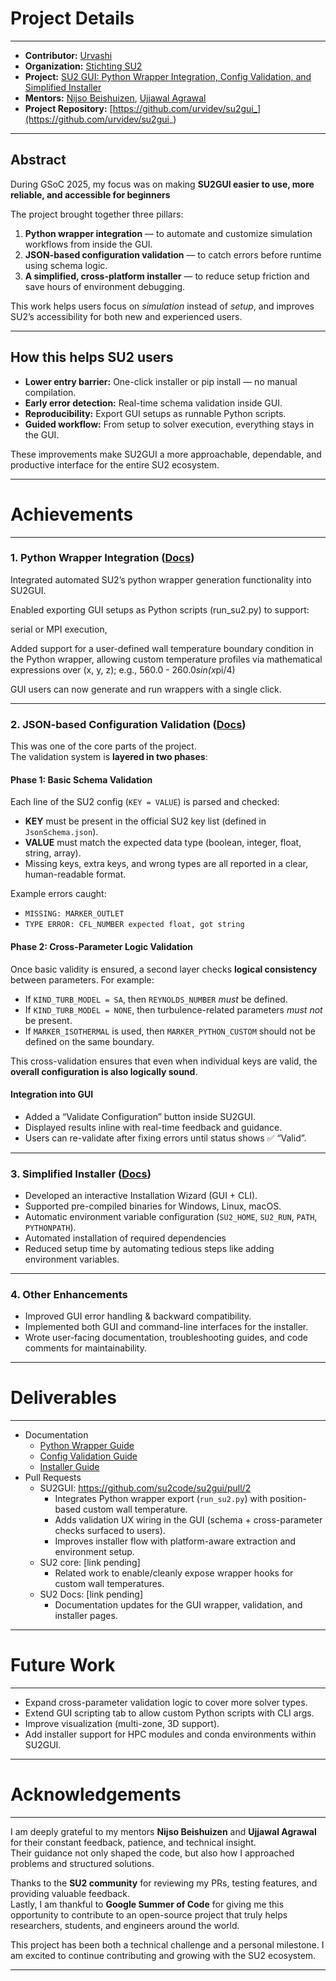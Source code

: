 # Project Details

---

- **Contributor:** [Urvashi](https://github.com/urvidev)
- **Organization:** [Stichting SU2](https://github.com/su2code)
- **Project:** [SU2 GUI: Python Wrapper Integration, Config Validation, and Simplified Installer](https://summerofcode.withgoogle.com/programs/2025/projects)
- **Mentors:** [Nijso Beishuizen](https://github.com/bigfooted), [Ujjawal Agrawal](https://github.com/Ujjawal179)
- **Project Repository:** [https://github.com/urvidev/su2gui_](https://github.com/urvidev/su2gui_)

---

## Abstract

During GSoC 2025, my focus was on making **SU2GUI easier to use, more reliable, and accessible for beginners**

The project brought together three pillars:
1. **Python wrapper integration** — to automate and customize simulation workflows from inside the GUI.
2. **JSON-based configuration validation** — to catch errors before runtime using schema logic.
3. **A simplified, cross-platform installer** — to reduce setup friction and save hours of environment debugging.

This work helps users focus on *simulation* instead of *setup*, and improves SU2’s accessibility for both new and experienced users.

---

## How this helps SU2 users

- **Lower entry barrier:** One-click installer or pip install — no manual compilation.
-  **Early error detection:** Real-time schema validation inside GUI.
-  **Reproducibility:** Export GUI setups as runnable Python scripts.
-  **Guided workflow:** From setup to solver execution, everything stays in the GUI.

These improvements make SU2GUI a more approachable, dependable, and productive interface for the entire SU2 ecosystem.

---

#  Achievements

---

###  1. Python Wrapper Integration ([Docs](Python-Wrapper.md))


Integrated automated SU2’s python wrapper generation functionality into SU2GUI.

Enabled exporting GUI setups as Python scripts (run_su2.py) to support:

serial or MPI execution,

 Added support for a user-defined wall temperature boundary condition in the Python wrapper, allowing custom temperature profiles via mathematical expressions over (x, y, z); e.g., 560.0 - 260.0*sin(x*pi/4)


GUI users can now generate and run wrappers with a single click.

 ---

###  2. JSON-based Configuration Validation ([Docs](Config-Validation.md))

This was one of the core parts of the project.  
The validation system is **layered in two phases**:

####  Phase 1: Basic Schema Validation

Each line of the SU2 config (`KEY = VALUE`) is parsed and checked:

- **KEY** must be present in the official SU2 key list (defined in `JsonSchema.json`).
- **VALUE** must match the expected data type (boolean, integer, float, string, array).
- Missing keys, extra keys, and wrong types are all reported in a clear, human-readable format.

Example errors caught:
- `MISSING: MARKER_OUTLET`
- `TYPE ERROR: CFL_NUMBER expected float, got string`

####  Phase 2: Cross-Parameter Logic Validation

Once basic validity is ensured, a second layer checks **logical consistency** between parameters. For example:

- If `KIND_TURB_MODEL = SA`, then `REYNOLDS_NUMBER` *must* be defined.
- If `KIND_TURB_MODEL = NONE`, then turbulence-related parameters *must not* be present.
- If `MARKER_ISOTHERMAL` is used, then `MARKER_PYTHON_CUSTOM` should not be defined on the same boundary.

This cross-validation ensures that even when individual keys are valid, the **overall configuration is also logically sound**.



####  Integration into GUI

- Added a “Validate Configuration” button inside SU2GUI.
- Displayed results inline with real-time feedback and guidance.
- Users can re-validate after fixing errors until status shows ✅ “Valid”.

 ---

###  3. Simplified Installer ([Docs](SU2-Installer.md))

- Developed an interactive Installation Wizard (GUI + CLI).
- Supported pre-compiled binaries for Windows, Linux, macOS.
- Automatic environment variable configuration (`SU2_HOME`, `SU2_RUN`, `PATH`, `PYTHONPATH`).
- Automated installation of required dependencies
- Reduced setup time by automating tedious steps like adding environment variables.

 ---

###  4. Other Enhancements

- Improved GUI error handling & backward compatibility.
- Implemented both GUI and command-line interfaces for the installer.
- Wrote user-facing documentation, troubleshooting guides, and code comments for maintainability.

---

#  Deliverables

---

- Documentation
  - [Python Wrapper Guide](_su2gui/Python-Wrapper.md)
  - [Config Validation Guide](_su2gui/Config-Validation.md)
  - [Installer Guide](_su2gui/SU2-Installer.md)
- Pull Requests
  - SU2GUI: https://github.com/su2code/su2gui/pull/2
    - Integrates Python wrapper export (`run_su2.py`) with position-based custom wall temperature.
    - Adds validation UX wiring in the GUI (schema + cross-parameter checks surfaced to users).
    - Improves installer flow with platform-aware extraction and environment setup.
  - SU2 core: [link pending]
    - Related work to enable/cleanly expose wrapper hooks for custom wall temperatures.
  - SU2 Docs: [link pending]
    - Documentation updates for the GUI wrapper, validation, and installer pages.

---

#  Future Work

---

- Expand cross-parameter validation logic to cover more solver types.
- Extend GUI scripting tab to allow custom Python scripts with CLI args.
- Improve visualization (multi-zone, 3D support).
- Add installer support for HPC modules and conda environments within SU2GUI.

---

#  Acknowledgements

---

I am deeply grateful to my mentors **Nijso Beishuizen** and **Ujjawal Agrawal** for their constant feedback, patience, and technical insight.  
Their guidance not only shaped the code, but also how I approached problems and structured solutions.

Thanks to the **SU2 community** for reviewing my PRs, testing features, and providing valuable feedback.  
Lastly, I am thankful to **Google Summer of Code** for giving me this opportunity to contribute to an open-source project that truly helps researchers, students, and engineers around the world.

This project has been both a technical challenge and a personal milestone. I am excited to continue contributing and growing with the SU2 ecosystem.

---
